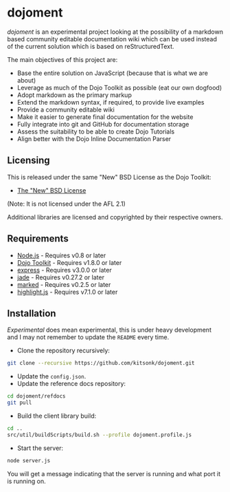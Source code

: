 # dojoment #

*dojoment* is an experimental project looking at the possibility of a markdown based community editable documentation wiki which can be used instead of the current solution which is based on reStructuredText.

The main objectives of this project are:
* Base the entire solution on JavaScript (because that is what we are about)
* Leverage as much of the Dojo Toolkit as possible (eat our own dogfood)
* Adopt markdown as the primary markup
* Extend the markdown syntax, if required, to provide live examples
* Provide a community editable wiki
* Make it easier to generate final documentation for the website
* Fully integrate into git and GitHub for documentation storage
* Assess the suitability to be able to create Dojo Tutorials
* Align better with the Dojo Inline Documentation Parser

## Licensing ##

This is released under the same "New" BSD License as the Dojo Toolkit:
* [The "New" BSD License][bsd]

(Note: It is not licensed under the AFL 2.1)

Additional libraries are licensed and copyrighted by their respective owners.

## Requirements ##

* [Node.js][nodejs] - Requires v0.8 or later
* [Dojo Toolkit][dojo] - Requires v1.8.0 or later
* [express][express] - Requires v3.0.0 or later
* [jade][jade] - Requires v0.27.2 or later
* [marked][marked] - Requires v0.2.5 or later
* [highlight.js][hljs] - Requires v7.1.0 or later

## Installation ##

*Experimental* does mean experimental, this is under heavy development and I may not remember to update the `README` every time.

* Clone the repository recursively:

```bash
git clone --recursive https://github.com/kitsonk/dojoment.git
```

* Update the `config.json`.
* Update the reference docs repository:

```bash
cd dojoment/refdocs
git pull
```

* Build the client library build:

```bash
cd ..
src/util/buildScripts/build.sh --profile dojoment.profile.js
```

* Start the server:

```bash
node server.js
```

You will get a message indicating that the server is running and what port it is running on.

[bsd]: http://bugs.dojotoolkit.org/browser/dojo/trunk/LICENSE#L13
[nodejs]: http://nodejs.org/download/
[dojo]: http://dojotoolkit.org/download/
[express]: http://expressjs.com/
[jade]: http://jade-lang.com/
[marked]: https://github.com/chjj/marked/
[hljs]: http://softwaremaniacs.org/soft/highlight/en/
